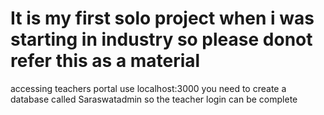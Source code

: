 # It is my first solo project when i was starting in industry so please donot refer this as a material
accessing teachers portal use localhost:3000
you need to create a database called Saraswatadmin so the teacher login can be 
complete 
